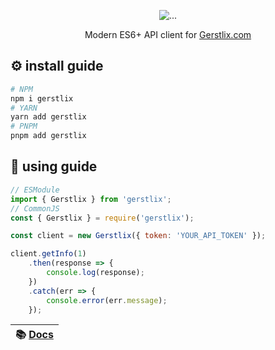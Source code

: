 <p align="center">
  <img src="https://i.imgur.com/e6GVqge.png" alt="...">
</p>
<p align="center">Modern ES6+ API client for <a href="https://gerstlix.com/" target="_blank">Gerstlix.com</a></p>

## ⚙️ install guide
```bash
# NPM
npm i gerstlix
# YARN
yarn add gerstlix
# PNPM
pnpm add gerstlix
```

## 🧩 using guide
```js
// ESModule
import { Gerstlix } from 'gerstlix';
// CommonJS
const { Gerstlix } = require('gerstlix');

const client = new Gerstlix({ token: 'YOUR_API_TOKEN' });

client.getInfo(1)
    .then(response => {
        console.log(response);
    })
    .catch(err => {
        console.error(err.message);
    });
```

| 📚 [Docs](https://mccormickk.github.io/gerstlix/) |
|---------------------------------------------------|
